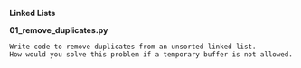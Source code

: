 
**Linked Lists**


**01_remove_duplicates.py**

    Write code to remove duplicates from an unsorted linked list.
    How would you solve this problem if a temporary buffer is not allowed.
